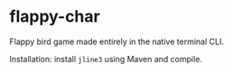 # flappy-char
Flappy bird game made entirely in the native terminal CLI.

Installation: 
install `jline3` using Maven and compile.
